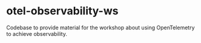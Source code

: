 # otel-observability-ws
Codebase to provide material for the workshop about using OpenTelemetry to achieve observability.
